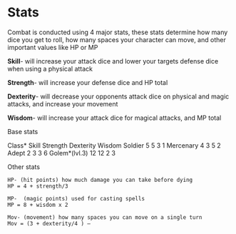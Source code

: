# Stats  

Combat is conducted using 4 major stats, these stats determine how many dice you get to roll, how many spaces your character can move, and other important values like HP or MP  

**Skill**- will increase your attack dice and lower your targets defense dice when using a physical attack

**Strength**- will increase your defense dice and HP total

**Dexterity**- will decrease your opponents attack dice on physical and magic attacks, and increase your movement

**Wisdom**- will increase your attack dice for magical attacks, and MP total

Base stats

Class* 	Skill	Strength	Dexterity	Wisdom
Soldier	5	5	3	1
Mercenary	4	3	5	2
Adept	2	3	3	6
Golem*(lvl.3)	12	12	2	3

Other stats

	HP- (hit points) how much damage you can take before dying
	HP = 4 + strength/3

	MP-  (magic points) used for casting spells
	MP = 8 + wisdom x 2

	Mov- (movement) how many spaces you can move on a single turn
	Mov = (3 + dexterity/4 ) –
